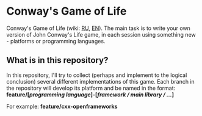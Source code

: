 # Conway's Game of Life
Conway's Game of Life (wiki: [RU](https://ru.wikipedia.org/wiki/%D0%96%D0%B8%D0%B7%D0%BD%D1%8C_(%D0%B8%D0%B3%D1%80%D0%B0)), [EN](https://en.wikipedia.org/wiki/Conway%27s_Game_of_Life)). The main task is to write your own version of John Conway's Life game, in each session using something new - platforms or programming languages.

## What is in this repository?

In this repository, I'll try to collect (perhaps and implement to the logical conclusion) several different implementations of this game. Each branch in the repository will develop its platform and be named in the format: 
**feature/[_programming language_]-[_framework / main library / ..._]** 

For example: **feature/cxx-openframeworks**
